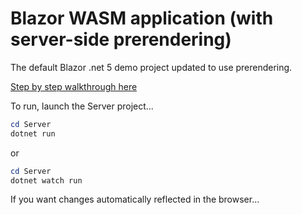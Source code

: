 # Blazor WASM application (with server-side prerendering)

The default Blazor .net 5 demo project updated to use prerendering.

[Step by step walkthrough here](https://jonhilton.net/blazor-wasm-prerendering/)

To run, launch the Server project...

``` powershell
cd Server
dotnet run
```

or 

``` powershell
cd Server
dotnet watch run
```

If you want changes automatically reflected in the browser...